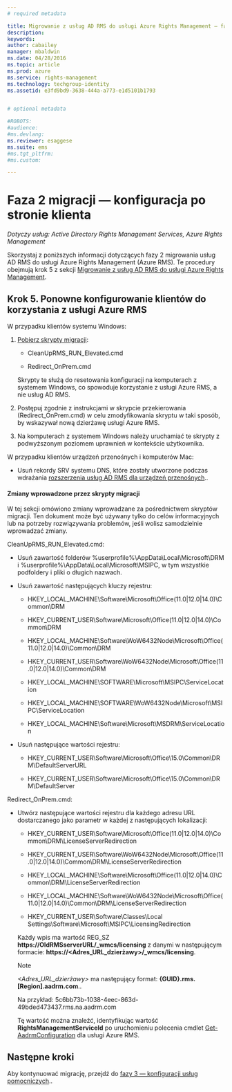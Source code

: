 ```yaml
---
# required metadata

title: Migrowanie z usług AD RMS do usługi Azure Rights Management — faza 2 | Azure RMS
description:
keywords:
author: cabailey
manager: mbaldwin
ms.date: 04/28/2016
ms.topic: article
ms.prod: azure
ms.service: rights-management
ms.technology: techgroup-identity
ms.assetid: e3fd9bd9-3638-444a-a773-e1d5101b1793


# optional metadata

#ROBOTS:
#audience:
#ms.devlang:
ms.reviewer: esaggese
ms.suite: ems
#ms.tgt_pltfrm:
#ms.custom:

---
```

# Faza 2 migracji — konfiguracja po stronie klienta

*Dotyczy usług: Active Directory Rights Management Services, Azure Rights Management*

Skorzystaj z poniższych informacji dotyczących fazy 2 migrowania usług AD RMS do usługi Azure Rights Management (Azure RMS). Te procedury obejmują krok 5 z sekcji [Migrowanie z usług AD RMS do usługi Azure Rights Management](migrate-from-ad-rms-to-azure-rms.md).


## Krok 5. Ponowne konfigurowanie klientów do korzystania z usługi Azure RMS
W przypadku klientów systemu Windows:

1.  [Pobierz skrypty migracji](http://go.microsoft.com/fwlink/?LinkId=524619):

    -   CleanUpRMS_RUN_Elevated.cmd

    -   Redirect_OnPrem.cmd

    Skrypty te służą do resetowania konfiguracji na komputerach z systemem Windows, co spowoduje korzystanie z usługi Azure RMS, a nie usług AD RMS.

2.  Postępuj zgodnie z instrukcjami w skrypcie przekierowania (Redirect_OnPrem.cmd) w celu zmodyfikowania skryptu w taki sposób, by wskazywał nową dzierżawę usługi Azure RMS.

3.  Na komputerach z systemem Windows należy uruchamiać te skrypty z podwyższonym poziomem uprawnień w kontekście użytkownika.

W przypadku klientów urządzeń przenośnych i komputerów Mac:

-   Usuń rekordy SRV systemu DNS, które zostały utworzone podczas wdrażania [rozszerzenia usług AD RMS dla urządzeń przenośnych](http://technet.microsoft.com/library/dn673574.aspx)..

#### Zmiany wprowadzone przez skrypty migracji
W tej sekcji omówiono zmiany wprowadzane za pośrednictwem skryptów migracji. Ten dokument może być używany tylko do celów informacyjnych lub na potrzeby rozwiązywania problemów, jeśli wolisz samodzielnie wprowadzać zmiany.

CleanUpRMS_RUN_Elevated.cmd:

-   Usuń zawartość folderów %userprofile%\AppData\Local\Microsoft\DRM i %userprofile%\AppData\Local\Microsoft\MSIPC, w tym wszystkie podfoldery i pliki o długich nazwach.

-   Usuń zawartość następujących kluczy rejestru:

    -   HKEY_LOCAL_MACHINE\Software\Microsoft\Office\(11.0|12.0|14.0)\Common\DRM

    -   HKEY_CURRENT_USER\Software\Microsoft\Office\(11.0|12.0|14.0)\Common\DRM

    -   HKEY_LOCAL_MACHINE\Software\WoW6432Node\Microsoft\Office\(11.0|12.0|14.0)\Common\DRM

    -   HKEY_CURRENT_USER\Software\WoW6432Node\Microsoft\Office\(11.0|12.0|14.0)\Common\DRM

    -   HKEY_LOCAL_MACHINE\SOFTWARE\Microsoft\MSIPC\ServiceLocation

    -   HKEY_LOCAL_MACHINE\SOFTWARE\WoW6432Node\Microsoft\MSIPC\ServiceLocation

    -   HKEY_LOCAL_MACHINE\Software\Microsoft\MSDRM\ServiceLocation

-   Usuń następujące wartości rejestru:

    -   HKEY_CURRENT_USER\Software\Microsoft\Office\15.0\Common\DRM\DefaultServerURL

    -   HKEY_CURRENT_USER\Software\Microsoft\Office\15.0\Common\DRM\DefaultServer

Redirect_OnPrem.cmd:

-   Utwórz następujące wartości rejestru dla każdego adresu URL dostarczanego jako parametr w każdej z następujących lokalizacji:

    -   HKEY_CURRENT_USER\Software\Microsoft\Office\(11.0|12.0|14.0)\Common\DRM\LicenseServerRedirection

    -   HKEY_CURRENT_USER\Software\WoW6432Node\Microsoft\Office\(11.0|12.0|14.0)\Common\DRM\LicenseServerRedirection

    -   HKEY_LOCAL_MACHINE\Software\Microsoft\Office\(11.0|12.0|14.0)\Common\DRM\LicenseServerRedirection

    -   HKEY_LOCAL_MACHINE\Software\WoW6432Node\Microsoft\Office\(11.0|12.0|14.0)\Common\DRM\LicenseServerRedirection

    -   HKEY_CURRENT_USER\Software\Classes\Local Settings\Software\Microsoft\MSIPC\LicensingRedirection

    Każdy wpis ma wartość REG_SZ **https://OldRMSserverURL/_wmcs/licensing** z danymi w następującym formacie: **https://&lt;Adres_URL_dzierżawy&gt;/_wmcs/licensing**.

    > [!NOTE]
    > *&lt;Adres_URL_dzierżawy&gt;* ma następujący format: **{GUID}.rms.[Region].aadrm.com**..
    > 
    > Na przykład: 5c6bb73b-1038-4eec-863d-49bded473437.rms.na.aadrm.com
    > 
    > Tę wartość można znaleźć, identyfikując wartość **RightsManagementServiceId** po uruchomieniu polecenia cmdlet [Get-AadrmConfiguration](http://msdn.microsoft.com/library/windowsazure/dn629410.aspx) dla usługi Azure RMS.


## Następne kroki
Aby kontynuować migrację, przejdź do [fazy 3 — konfiguracji usług pomocniczych](migrate-from-ad-rms-phase3.md)..

<!--HONumber=Apr16_HO4-->


